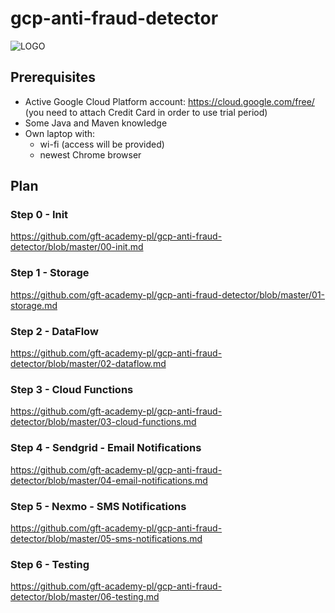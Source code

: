 # gcp-anti-fraud-detector

![LOGO](https://raw.githubusercontent.com/gft-academy-pl/gcp-anti-fraud-detector/master/assets/gft-academy.png)

## Prerequisites

* Active Google Cloud Platform account: https://cloud.google.com/free/ (you need to attach Credit Card in order to use trial period)
* Some Java and Maven knowledge
* Own laptop with:
  * wi-fi (access will be provided)
  * newest Chrome browser

## Plan

### Step 0 - Init

https://github.com/gft-academy-pl/gcp-anti-fraud-detector/blob/master/00-init.md

### Step 1 - Storage

https://github.com/gft-academy-pl/gcp-anti-fraud-detector/blob/master/01-storage.md

### Step 2 - DataFlow

https://github.com/gft-academy-pl/gcp-anti-fraud-detector/blob/master/02-dataflow.md

### Step 3 - Cloud Functions

https://github.com/gft-academy-pl/gcp-anti-fraud-detector/blob/master/03-cloud-functions.md

### Step 4 - Sendgrid - Email Notifications

https://github.com/gft-academy-pl/gcp-anti-fraud-detector/blob/master/04-email-notifications.md


### Step 5 - Nexmo - SMS Notifications

https://github.com/gft-academy-pl/gcp-anti-fraud-detector/blob/master/05-sms-notifications.md

### Step 6 - Testing

https://github.com/gft-academy-pl/gcp-anti-fraud-detector/blob/master/06-testing.md
